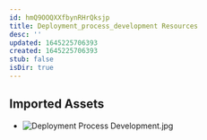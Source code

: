 ```yaml
---
id: hmQ9OOQXXfbynRHrQksjp
title: Deployment_process_development Resources
desc: ''
updated: 1645225706393
created: 1645225706393
stub: false
isDir: true
---
```

## Imported Assets
- ![Deployment Process Development.jpg](/assets/deployment-process-development.jpg)
